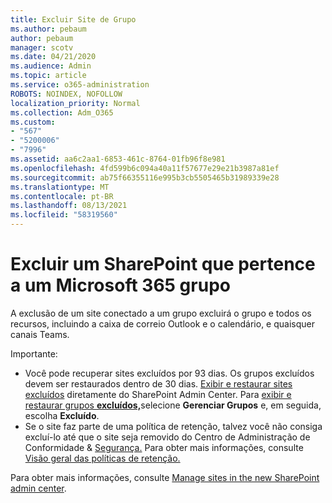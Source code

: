 ```yaml
---
title: Excluir Site de Grupo
ms.author: pebaum
author: pebaum
manager: scotv
ms.date: 04/21/2020
ms.audience: Admin
ms.topic: article
ms.service: o365-administration
ROBOTS: NOINDEX, NOFOLLOW
localization_priority: Normal
ms.collection: Adm_O365
ms.custom:
- "567"
- "5200006"
- "7996"
ms.assetid: aa6c2aa1-6853-461c-8764-01fb96f8e981
ms.openlocfilehash: 4fd599b6c094a40a11f57677e29e21b3987a81ef
ms.sourcegitcommit: ab75f66355116e995b3cb5505465b31989339e28
ms.translationtype: MT
ms.contentlocale: pt-BR
ms.lasthandoff: 08/13/2021
ms.locfileid: "58319560"
---
```

# <a name="delete-a-sharepoint-site-that-belongs-to-a-microsoft-365-group"></a>Excluir um SharePoint que pertence a um Microsoft 365 grupo

A exclusão de um site conectado a um grupo excluirá o grupo e todos os recursos, incluindo a caixa de correio Outlook e o calendário, e quaisquer canais Teams.
  
Importante:

- Você pode recuperar sites excluídos por 93 dias. Os grupos excluídos devem ser restaurados dentro de 30 dias. [Exibir e restaurar sites excluídos](https://admin.microsoft.com/sharepoint?page=recyclebin&modern=true) diretamente do SharePoint Admin Center. Para [exibir e restaurar grupos **excluídos,**](https://admin.microsoft.com/Adminportal/Home?source=applauncher#/deletedgroups)selecione **Gerenciar Grupos** e, em seguida, escolha **Excluído**.
- Se o site faz parte de uma política de retenção, talvez você não consiga excluí-lo até que o site seja removido do Centro de Administração de Conformidade & [Segurança.](https://protection.office.com/?rfr=AdminCenter#/retention) Para obter mais informações, consulte [Visão geral das políticas de retenção.](https://docs.microsoft.com/microsoft-365/compliance/retention-policies)
  
Para obter mais informações, consulte [Manage sites in the new SharePoint admin center](https://docs.microsoft.com/sharepoint/manage-sites-in-new-admin-center).
